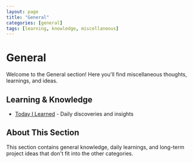 ```yaml
---
layout: page
title: "General"
categories: [general]
tags: [learning, knowledge, miscellaneous]
---
```


# General

Welcome to the General section! Here you'll find miscellaneous thoughts, learnings, and ideas.

## Learning & Knowledge
- [Today I Learned](Today-I-Learned.md) - Daily discoveries and insights

## About This Section
This section contains general knowledge, daily learnings, and long-term project ideas that don't fit into the other categories.

